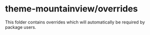 # theme-mountainview/overrides

This folder contains overrides which will automatically be required by package users.
